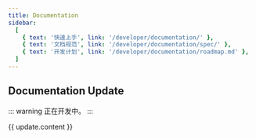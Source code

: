 ```yaml
---
title: Documentation
sidebar:
  [
    { text: '快速上手', link: '/developer/documentation/' },
    { text: '文档规范', link: '/developer/documentation/spec/' },
    { text: '开发计划', link: '/developer/documentation/roadmap.md' },
  ]
---
```


## Documentation Update

::: warning
正在开发中。
:::

<div class="documentation-update">

<el-timeline>
  <el-timeline-item
    v-for="(update, index) in updateList"
    :key="index"
    :type="update.type"
    :size="update.size"
    :timestamp="update.timestamp">
    <el-card class="box-card" shadow="hover">
      <template #header>
        <div class="card-header">
          <span style="color: var(--text-color-light);">{{ update.title }}</span>
        </div>
      </template>
      {{ update.content }}
    </el-card>
  </el-timeline-item>
</el-timeline>

</div>

<script setup>
import { ref } from 'vue';

const updateList = ref([
  {
    title: "1.0.0-beta.0",
    content: '初始化',
    timestamp: '2021-06-16 16:28',
    size: 'large',
  },
]);
</script>
